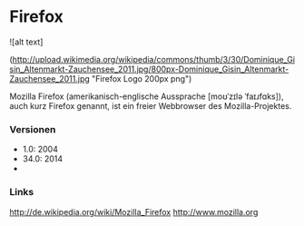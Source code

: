 # Firefox
![alt text]

(http://upload.wikimedia.org/wikipedia/commons/thumb/3/30/Dominique_Gisin_Altenmarkt-Zauchensee_2011.jpg/800px-Dominique_Gisin_Altenmarkt-Zauchensee_2011.jpg "Firefox Logo 200px png")

Mozilla Firefox (amerikanisch-englische Aussprache [moʊˈzɪlə ˈfaɪɹfɑks]),
auch kurz Firefox genannt, ist ein freier Webbrowser des Mozilla-Projektes.

### Versionen
* 1.0: 2004
* 34.0: 2014
* 

### Links
http://de.wikipedia.org/wiki/Mozilla_Firefox
http://www.mozilla.org
